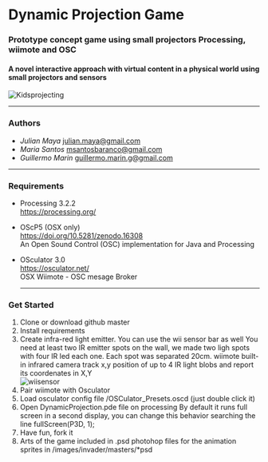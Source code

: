 # Dynamic Projection Game
### Prototype concept game using small projectors Processing, wiimote and OSC
#### A novel interactive approach with virtual content in a physical world using small projectors and sensors
![Kidsprojecting](https://github.com/mayait/Dynamic-Projection-Game-Processing/blob/master/images/readme/childs_projecting.png)
- - - -

###  Authors

* _Julian Maya_ julian.maya@gmail.com
* _Maria Santos_ msantosbaranco@gmail.com 
* _Guillermo Marin_ guillermo.marin.g@gmail.com  

- - - -  

###  Requirements

* Processing 3.2.2 		
  https://processing.org/	
  			
* OScP5 (OSX only) 				
  https://doi.org/10.5281/zenodo.16308		
  An Open Sound Control (OSC) implementation for Java and Processing
  
* OSculator 3.0			
  https://osculator.net/						
  OSX Wiimote - OSC mesage Broker
  - - - -  
###  Get Started

1. Clone or download github master
2. Install requirements
3. Create infra-red light emitter. You can use the wii sensor bar as well
  You need at least two IR emitter spots on the wall, we made two ligh spots with four IR led each one. Each spot was separated 20cm.
  wiimote built-in infrared camera track x,y position of up to 4 IR light blobs and report its coordenates in X,Y  
  ![wiisensor](https://github.com/mayait/Dynamic-Projection-Game-Processing/blob/master/images/readme/wiisensor.png)
4. Pair wiimote with Osculator
5. Load osculator config file /OSCulator_Presets.oscd (just double click it)
6. Open DynamicProjection.pde file on processing
	By default it runs full screen in a second display, you can change this behavior searching the line fullScreen(P3D, 1);
7. Have fun, fork it
8. Arts of the game included in .psd photohop files for the animation sprites in /images/invader/masters/*psd
